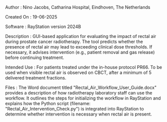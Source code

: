 
 Author        : Nino Jacobs, Catharina Hospital, Eindhoven, The Netherlands
 
 
 Created On    : 19-06-2025
 
 Software      : RayStation version 2024B

 Description   : GUI-based application for evaluating the impact of rectal air during
                 prostate cancer radiotherapy. The tool predicts whether the presence of
                 rectal air may lead to exceeding clinical dose thresholds.
                 If necessary, it advises intervention (e.g., patient removal and gas release)
                 before continuing treatment.

 Intended Use  : For patients treated under the in-house protocol PR66.
                 To be used when visible rectal air is observed on CBCT,
                 after a minimum of 5 delivered treatment fractions.

Files          : The Word document titled "Rectal_Air_Workflow_User_Guide.docx" provides a description of how radiotherapy laboratory staff can use the workflow.
                 It outlines the steps for initializing the workflow in RayStation and explains how the Python script (filename: "Rectal_Air_Intervention_Check.py") is 
                 integrated into RayStation to determine whether intervention is necessary when rectal air is present.
